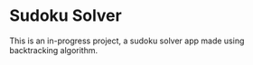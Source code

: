 # Sudoku Solver

This is an in-progress project, a sudoku solver app made using backtracking algorithm.
